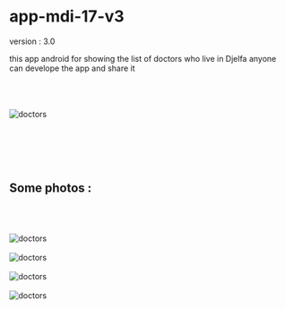 # app-mdi-17-v3

version : 3.0 

this app android for showing the list of doctors who live in Djelfa
anyone can develope the app and share it 
<br><br><br><br>


<img src="https://scontent-mrs2-1.xx.fbcdn.net/v/t1.0-9/56226050_571963073301849_5405973488915709952_n.jpg?_nc_cat=100&_nc_oc=AQk8NfMQsF7i_6LtIyVIHzQFbPI7BlCXCSPPXL3rGx8Aem6M5USQpoNVEPX5V41mu9Y&_nc_ht=scontent-mrs2-1.xx&oh=ab64d0d9aeefd6e1304a885738495d6d&oe=5DE616FE" alt="doctors">

<br><br><br><br>
 ## Some photos :
 
 <br><br><br>
 <img src="https://scontent-mrs2-1.xx.fbcdn.net/v/t1.0-9/55813645_571064320058391_2064395362470199296_n.png?_nc_cat=102&_nc_oc=AQnLVjEb_f8ZXh8w3KqCcnchAhIMqnV-cPBIn6lnFHHPrNdRlmLDZY1sr_q_X-nXs0A&_nc_ht=scontent-mrs2-1.xx&oh=30caac41d77e16b66cc270521d1d3d9a&oe=5DCD1B7D" alt="doctors">
 <br><br>
 <img src="https://scontent-mrs2-1.xx.fbcdn.net/v/t1.0-9/56544664_571064333391723_8489156912430972928_n.png?_nc_cat=105&_nc_oc=AQmdZGrc9SFfzEGUkUCYFnJLp5VCeq7TbAFogLRH8jLMAa7MURMqzs6jP4QmmzooRPs&_nc_ht=scontent-mrs2-1.xx&oh=267f4546652ee1c04f6f299d8f01b951&oe=5DE1EBE6" alt="doctors">
 <br><br>
 <img src="https://scontent-mrs2-1.xx.fbcdn.net/v/t1.0-9/56355330_571064426725047_2630138878584946688_n.png?_nc_cat=108&_nc_oc=AQmHawH38SwSs-z338UY1e7L1ficKvS3yyMA-7bX40sjv2gXfTJkGZ_sLqLKDhC-ouk&_nc_ht=scontent-mrs2-1.xx&oh=8f7e15a796297744e3ceaeb8761d3b0b&oe=5DD1659C" alt="doctors">
 <br><br>
 <img src="https://scontent-mrs2-1.xx.fbcdn.net/v/t1.0-9/56140436_571064490058374_8626590621747904512_n.png?_nc_cat=106&_nc_oc=AQntVfwFV6zLx-KDZRbl50Xlx0HIdMMwKmu_ndlvoofBpau8ec_C9dRGZXQPTRS_iec&_nc_ht=scontent-mrs2-1.xx&oh=d3a2f0853aaf1a06dd406184f522340e&oe=5DDC8268" alt="doctors">
